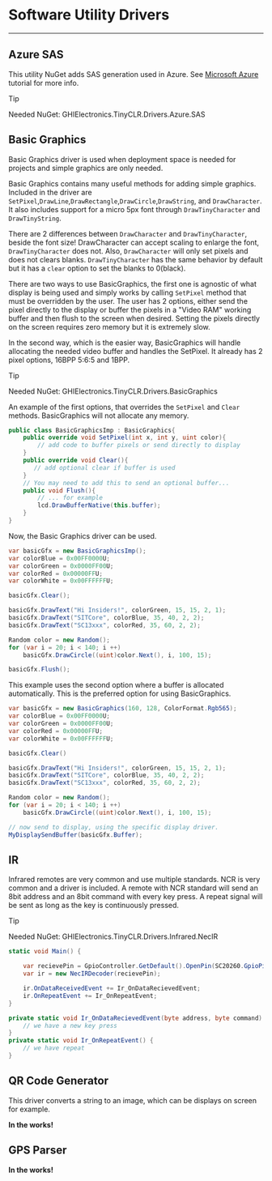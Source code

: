 # Software Utility Drivers
---

## Azure SAS

This utility NuGet adds SAS generation used in Azure. See [Microsoft Azure](../tutorials/azure.md) tutorial for more info.

>[!TIP]
>Needed NuGet: GHIElectronics.TinyCLR.Drivers.Azure.SAS

## Basic Graphics

Basic Graphics driver is used when deployment space is needed for projects and simple graphics are only needed. 

Basic Graphics contains many useful methods for adding simple graphics. Included in the driver are `SetPixel`,`DrawLine`,`DrawRectangle`,`DrawCircle`,`DrawString`, and `DrawCharacter`. It also includes support for a micro 5px font through `DrawTinyCharacter` and `DrawTinyString`.

There are 2 differences between `DrawCharacter` and `DrawTinyCharacter`, beside the font size! DrawCharacter can accept scaling to enlarge the font, `DrawTinyCharacter` does not. Also, `DrawCharacter` will only set pixels and does not clears blanks. `DrawTinyCharacter` has the same behavior by default but it has a `clear` option to set the blanks to 0(black).

There are two ways to use BasicGraphics, the first one is agnostic of what display is being used and simply works by calling `SetPixel` method that must be overridden by the user. The user has 2 options, either send the pixel directly to the display or buffer the pixels in a "Video RAM" working buffer and then flush to the screen when desired. Setting the pixels directly on the screen requires zero memory but it is extremely slow.

In the second way, which is the easier way, BasicGraphics will handle allocating the needed video buffer and handles the SetPixel. It already has 2 pixel options, 16BPP 5:6:5 and 1BPP.

>[!TIP]
>Needed NuGet: GHIElectronics.TinyCLR.Drivers.BasicGraphics

An example of the first options, that overrides the `SetPixel` and `Clear` methods. BasicGraphics will not allocate any memory.

```cs
public class BasicGraphicsImp : BasicGraphics{
    public override void SetPixel(int x, int y, uint color){
        // add code to buffer pixels or send directly to display
    }
    public override void Clear(){
       // add optional clear if buffer is used
    }
    // You may need to add this to send an optional buffer...
    public void Flush(){
        // ... for example
        lcd.DrawBufferNative(this.buffer);
    }
}
```

Now, the Basic Graphics driver can be used.

```cs
var basicGfx = new BasicGraphicsImp();
var colorBlue = 0x00FF0000U;
var colorGreen = 0x0000FF00U;
var colorRed = 0x00000FFU;
var colorWhite = 0x00FFFFFFU;

basicGfx.Clear();

basicGfx.DrawText("Hi Insiders!", colorGreen, 15, 15, 2, 1);
basicGfx.DrawText("SITCore", colorBlue, 35, 40, 2, 2);
basicGfx.DrawText("SC13xxx", colorRed, 35, 60, 2, 2);

Random color = new Random();
for (var i = 20; i < 140; i ++)
    basicGfx.DrawCircle((uint)color.Next(), i, 100, 15);

basicGfx.Flush();
```

This example uses the second option where a buffer is allocated automatically. This is the preferred option for using BasicGraphics.

```cs
var basicGfx = new BasicGraphics(160, 128, ColorFormat.Rgb565);
var colorBlue = 0x00FF0000U;
var colorGreen = 0x0000FF00U;
var colorRed = 0x00000FFU;
var colorWhite = 0x00FFFFFFU;

basicGfx.Clear()

basicGfx.DrawText("Hi Insiders!", colorGreen, 15, 15, 2, 1);
basicGfx.DrawText("SITCore", colorBlue, 35, 40, 2, 2);
basicGfx.DrawText("SC13xxx", colorRed, 35, 60, 2, 2);

Random color = new Random();
for (var i = 20; i < 140; i ++)
    basicGfx.DrawCircle((uint)color.Next(), i, 100, 15);

// now send to display, using the specific display driver.
MyDisplaySendBuffer(basicGfx.Buffer);

```

## IR

Infrared remotes are very common and use multiple standards. NCR is very common and a driver is included. A remote with NCR standard will send an 8bit address and an 8bit command with every key press. A repeat signal will be sent as long as the key is continuously pressed.

>[!TIP]
>Needed NuGet: GHIElectronics.TinyCLR.Drivers.Infrared.NecIR

```cs
static void Main() {

    var recievePin = GpioController.GetDefault().OpenPin(SC20260.GpioPin.PH6);
    var ir = new NecIRDecoder(recievePin);

    ir.OnDataReceivedEvent += Ir_OnDataRecievedEvent;            
    ir.OnRepeatEvent += Ir_OnRepeatEvent;
}

private static void Ir_OnDataRecievedEvent(byte address, byte command) {
    // we have a new key press
}
private static void Ir_OnRepeatEvent() {
    // we have repeat
}
```
## QR Code Generator

This driver converts a string to an image, which can be displays on screen for example.

**In the works!**


## GPS Parser

**In the works!**


